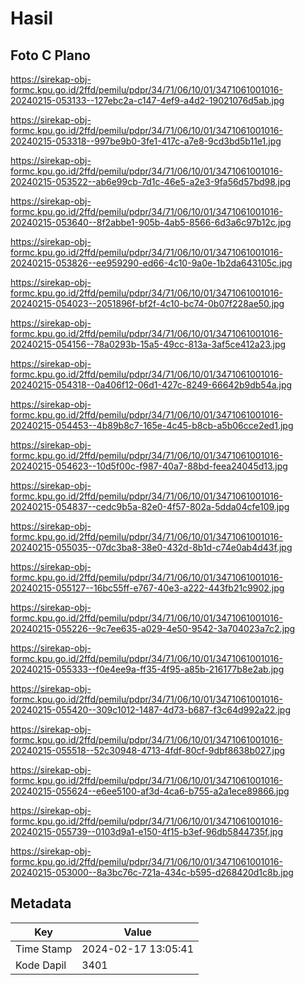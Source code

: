 # Hasil

## Foto C Plano

https://sirekap-obj-formc.kpu.go.id/2ffd/pemilu/pdpr/34/71/06/10/01/3471061001016-20240215-053133--127ebc2a-c147-4ef9-a4d2-19021076d5ab.jpg

https://sirekap-obj-formc.kpu.go.id/2ffd/pemilu/pdpr/34/71/06/10/01/3471061001016-20240215-053318--997be9b0-3fe1-417c-a7e8-9cd3bd5b11e1.jpg

https://sirekap-obj-formc.kpu.go.id/2ffd/pemilu/pdpr/34/71/06/10/01/3471061001016-20240215-053522--ab6e99cb-7d1c-46e5-a2e3-9fa56d57bd98.jpg

https://sirekap-obj-formc.kpu.go.id/2ffd/pemilu/pdpr/34/71/06/10/01/3471061001016-20240215-053640--8f2abbe1-905b-4ab5-8566-6d3a6c97b12c.jpg

https://sirekap-obj-formc.kpu.go.id/2ffd/pemilu/pdpr/34/71/06/10/01/3471061001016-20240215-053826--ee959290-ed66-4c10-9a0e-1b2da643105c.jpg

https://sirekap-obj-formc.kpu.go.id/2ffd/pemilu/pdpr/34/71/06/10/01/3471061001016-20240215-054023--2051896f-bf2f-4c10-bc74-0b07f228ae50.jpg

https://sirekap-obj-formc.kpu.go.id/2ffd/pemilu/pdpr/34/71/06/10/01/3471061001016-20240215-054156--78a0293b-15a5-49cc-813a-3af5ce412a23.jpg

https://sirekap-obj-formc.kpu.go.id/2ffd/pemilu/pdpr/34/71/06/10/01/3471061001016-20240215-054318--0a406f12-06d1-427c-8249-66642b9db54a.jpg

https://sirekap-obj-formc.kpu.go.id/2ffd/pemilu/pdpr/34/71/06/10/01/3471061001016-20240215-054453--4b89b8c7-165e-4c45-b8cb-a5b06cce2ed1.jpg

https://sirekap-obj-formc.kpu.go.id/2ffd/pemilu/pdpr/34/71/06/10/01/3471061001016-20240215-054623--10d5f00c-f987-40a7-88bd-feea24045d13.jpg

https://sirekap-obj-formc.kpu.go.id/2ffd/pemilu/pdpr/34/71/06/10/01/3471061001016-20240215-054837--cedc9b5a-82e0-4f57-802a-5dda04cfe109.jpg

https://sirekap-obj-formc.kpu.go.id/2ffd/pemilu/pdpr/34/71/06/10/01/3471061001016-20240215-055035--07dc3ba8-38e0-432d-8b1d-c74e0ab4d43f.jpg

https://sirekap-obj-formc.kpu.go.id/2ffd/pemilu/pdpr/34/71/06/10/01/3471061001016-20240215-055127--16bc55ff-e767-40e3-a222-443fb21c9902.jpg

https://sirekap-obj-formc.kpu.go.id/2ffd/pemilu/pdpr/34/71/06/10/01/3471061001016-20240215-055226--9c7ee635-a029-4e50-9542-3a704023a7c2.jpg

https://sirekap-obj-formc.kpu.go.id/2ffd/pemilu/pdpr/34/71/06/10/01/3471061001016-20240215-055333--f0e4ee9a-ff35-4f95-a85b-216177b8e2ab.jpg

https://sirekap-obj-formc.kpu.go.id/2ffd/pemilu/pdpr/34/71/06/10/01/3471061001016-20240215-055420--309c1012-1487-4d73-b687-f3c64d992a22.jpg

https://sirekap-obj-formc.kpu.go.id/2ffd/pemilu/pdpr/34/71/06/10/01/3471061001016-20240215-055518--52c30948-4713-4fdf-80cf-9dbf8638b027.jpg

https://sirekap-obj-formc.kpu.go.id/2ffd/pemilu/pdpr/34/71/06/10/01/3471061001016-20240215-055624--e6ee5100-af3d-4ca6-b755-a2a1ece89866.jpg

https://sirekap-obj-formc.kpu.go.id/2ffd/pemilu/pdpr/34/71/06/10/01/3471061001016-20240215-055739--0103d9a1-e150-4f15-b3ef-96db5844735f.jpg

https://sirekap-obj-formc.kpu.go.id/2ffd/pemilu/pdpr/34/71/06/10/01/3471061001016-20240215-053000--8a3bc76c-721a-434c-b595-d268420d1c8b.jpg


## Metadata

| Key        | Value               |
| ---------- | ------------------- |
| Time Stamp | 2024-02-17 13:05:41 |
| Kode Dapil | 3401                |



